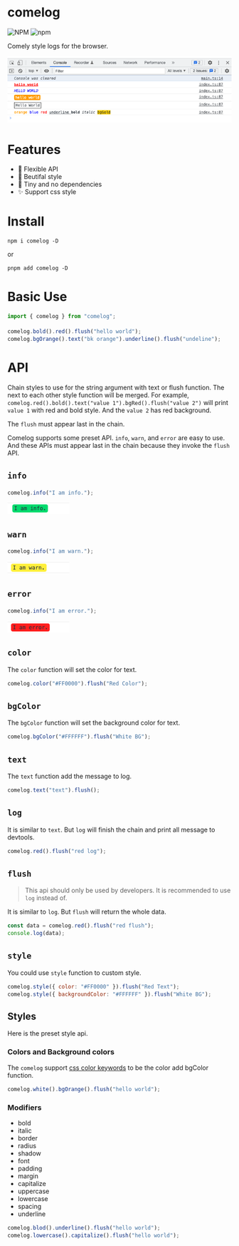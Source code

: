 # comelog

![NPM](https://img.shields.io/npm/l/comelog?color=blue&style=flat-square) ![npm](https://img.shields.io/npm/v/comelog?color=blue&style=flat-square)

Comely style logs for the browser.

![log](./public/image/log.png)

# Features

- 🚀 Flexible API
- 🌈 Beutifal style
- 🦄 Tiny and no dependencies
- ✨ Support css style

# Install

```shell
npm i comelog -D
```

or

```shell
pnpm add comelog -D
```

# Basic Use

```javascript
import { comelog } from "comelog";

comelog.bold().red().flush("hello world");
comelog.bgOrange().text("bk orange").underline().flush("undeline");
```

# API

Chain styles to use for the string argument with text or flush function. The next to each other style function will be merged. For example, `comelog.red().bold().text("value 1").bgRed().flush("value 2")` will print `value 1` with red and bold style. And the `value 2` has red background.

The `flush` must appear last in the chain.

Comelog supports some preset API. `info`, `warn`, and `error` are easy to use. And these APIs must appear last in the chain because they invoke the `flush` API.

## `info`

```js
comelog.info("I am info.");
```

![info.png](/public/image/info.png)

## `warn`

```js
comelog.info("I am warn.");
```

![warn.png](/public/image/warn.png)

## `error`

```js
comelog.info("I am error.");
```

![error.png](/public/image/error.png)

## `color`

The `color` function will set the color for text.

```js
comelog.color("#FF0000").flush("Red Color");
```

## `bgColor`

The `bgColor` function will set the background color for text.

```js
comelog.bgColor("#FFFFFF").flush("White BG");
```

## `text`

The `text` function add the message to log.

```js
comelog.text("text").flush();
```

## `log`

It is similar to `text`. But `log` will finish the chain and print all message to devtools.

```js
comelog.red().flush("red log");
```

## `flush`

> This api should only be used by developers. It is recommended to use `log` instead of.

It is similar to `log`. But `flush` will return the whole data.

```js
const data = comelog.red().flush("red flush");
console.log(data);
```

## `style`

You could use `style` function to custom style.

```js
comelog.style({ color: "#FF0000" }).flush("Red Text");
comelog.style({ backgroundColor: "#FFFFFF" }).flush("White BG");
```

## Styles

Here is the preset style api.

### Colors and Background colors

The `comelog` support [css color keywords](https://developer.mozilla.org/en-US/docs/Web/CSS/color_value/color_keywords) to be the color add bgColor function.

```js
comelog.white().bgOrange().flush("hello world");
```

### Modifiers

- bold
- italic
- border
- radius
- shadow
- font
- padding
- margin
- capitalize
- uppercase
- lowercase
- spacing
- underline

```js
comelog.blod().underline().flush("hello world");
comelog.lowercase().capitalize().flush("hello world");
```
